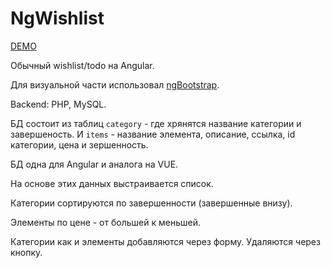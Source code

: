 # NgWishlist

[DEMO](http://ng-wishlist.irustam.ru/)

Обычный wishlist/todo на Angular.

Для визуальной части использовал [ngBootstrap](https://ng-bootstrap.github.io/#/home). 

Backend: PHP, MySQL.

БД состоит из таблиц `category` - где хрянятся название категории и завершеность.
И `items` - название элемента, описание, ссылка, id категории, цена и зершенность.

БД одна для Angular и аналога на VUE.

На основе этих данных выстраивается список. 

Категории сортируются по завершенности (завершенные внизу). 

Элементы по цене - от большей к меньшей.

Категории как и элементы добавляются через форму. Удаляются через кнопку.